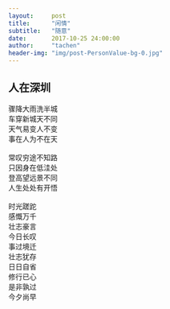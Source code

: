 ```yaml
---
layout:     post
title:      "闲情"
subtitle:   "随意"
date:       2017-10-25 24:00:00
author:     "tachen"
header-img: "img/post-PersonValue-bg-0.jpg"
---
```


<h2>人在深圳</h2>
<p>
骤降大雨洗半城<br/>
车穿新城天不同<br/>
天气易变人不变<br/>
事在人为不在天<br/>
<br/>
常叹穷途不知路<br/>
只因身在低洼处<br/>
登高望远景不同<br/>
人生处处有开悟<br/>
<br/>
时光蹉跎<br/>
感慨万千<br/>
壮志豪言<br/>
今日长叹<br/>
事过境迁<br/>
壮志犹存<br/>
日日自省<br/>
修行已心<br/>
是非孰过<br/>
今夕尚早<br/>
</p>
